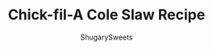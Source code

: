 ---
layout: ../../layouts/MarkdownPostLayout.astro
title: Chick-fil-A Cole Slaw Recipe
author: ShugarySweets
pubDate: 2019-01-15
description: "If you&#x27;re looking to make the very best coleslaw recipe, this copycat Chick-fil-A Cole Slaw is made for you! Creamy and delicious, it&#x27;s the perfect potluck recipe."
image_url: https://www.shugarysweets.com/wp-content/uploads/2019/06/chick-fil-a-coleslaw-10-scaled.jpg
tags: ["Side Dishes","American"]
calories: 218
protein: 0
carbohydrates: 7
fats: 21
fiber: 0
ingredients: ["1 cup mayonnaise","4 teasoons white vinegar","1/4 cup granulated sugar","1/4 tsp dry mustard","1/4 teaspoon kosher salt","2 bags (14 ounce each) shredded cole slaw mix"]
serves: 8
time: "2 hours 5 minutes"
prepTime: "5 minutes"
instructions: ["In a large mixing bowl, whisk together the mayo, vinegar, sugar, dry mustard, and salt until smooth.","Add in shredded cole slaw mix and fold over with spatula until completely coated. Cover and refrigerate 2 hours, or overnight.","Serve and enjoy!"]
nutrition: ["218 calories","7 grams carbohydrates","12 milligrams cholesterol","21 grams fat","0 grams fiber","0 grams protein","3 grams saturated fat","255 grams sodium","7 grams sugar","0 grams trans fat","17 grams unsaturated fat"]
---